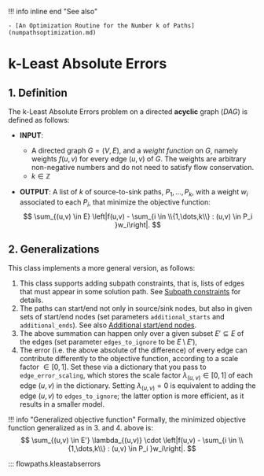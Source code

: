 !!! info inline end "See also"

    - [An Optimization Routine for the Number k of Paths](numpathsoptimization.md)

# k-Least Absolute Errors

## 1. Definition


The k-Least Absolute Errors problem on a directed **acyclic** graph (*DAG*) is defined as follows:

- **INPUT**: 

    - A directed graph $G = (V,E)$, and a *weight function* on $G$, namely weights $f(u,v)$ for every edge $(u,v)$ of $G$. The weights are arbitrary non-negative numbers and do not need to satisfy flow conservation.
    - $k \in \mathbb{Z}$

- **OUTPUT**: A list of $k$ of source-to-sink paths, $P_1,\dots,P_k$, with a weight $w_i$ associated to each $P_i$, that minimize the objective function:
$$
\sum_{(u,v) \in E} \left|f(u,v) - \sum_{i \in \\{1,\dots,k\\} : (u,v) \in P_i }w_i\right|.
$$

## 2. Generalizations

This class implements a more general version, as follows:

1. This class supports adding subpath constraints, that is, lists of edges that must appear in some solution path. See [Subpath constraints](subpath-constraints.md) for details.
2. The paths can start/end not only in source/sink nodes, but also in given sets of start/end nodes (set parameters `additional_starts` and `additional_ends`). See also [Additional start/end nodes](additional-start-end-nodes.md).
3. The above summation can happen only over a given subset $E' \subseteq E$ of the edges (set parameter `edges_to_ignore` to be $E \setminus E'$), 
4. The error (i.e. the above absolute of the difference) of every edge can contribute differently to the objective function, according to a scale factor $\in [0,1]$. Set these via a dictionary that you pass to `edge_error_scaling`, which stores the scale factor $\lambda_{(u,v)} \in [0,1]$ of each edge $(u,v)$ in the dictionary. Setting $\lambda_{(u,v)} = 0$ is equivalent to adding the edge $(u,v)$ to `edges_to_ignore`; the latter option is more efficient, as it results in a smaller model.

!!! info "Generalized objective function"
    Formally, the minimized objective function generalized as in 3. and 4. above is:
    $$
    \sum_{(u,v) \in E'} \lambda_{(u,v)} \cdot \left|f(u,v) - \sum_{i \in \\{1,\dots,k\\} : (u,v) \in P_i }w_i\right|.
    $$


::: flowpaths.kleastabserrors